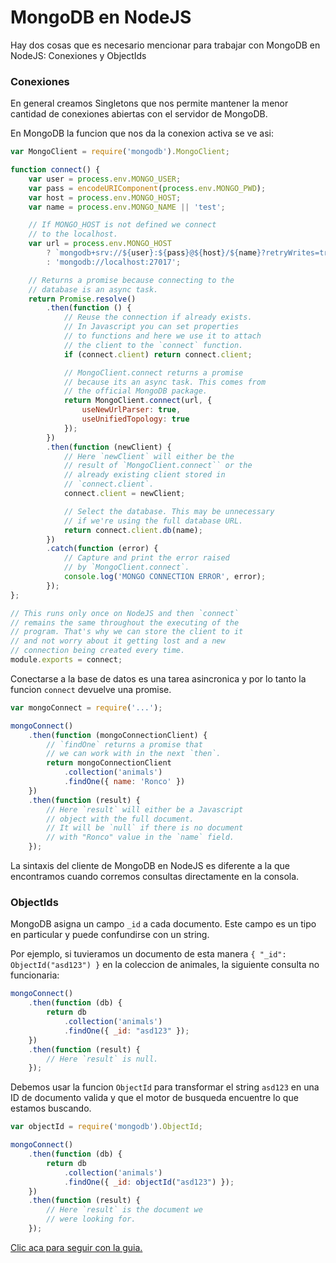 # MongoDB en NodeJS

Hay dos cosas que es necesario mencionar para trabajar con MongoDB en NodeJS: Conexiones y ObjectIds

### Conexiones

En general creamos Singletons que nos permite mantener la menor cantidad de conexiones abiertas con el servidor de MongoDB.

En MongoDB la funcion que nos da la conexion activa se ve asi:

```javascript
var MongoClient = require('mongodb').MongoClient;

function connect() {
	var user = process.env.MONGO_USER;
	var pass = encodeURIComponent(process.env.MONGO_PWD);
	var host = process.env.MONGO_HOST;
	var name = process.env.MONGO_NAME || 'test';

	// If MONGO_HOST is not defined we connect
	// to the localhost.
	var url = process.env.MONGO_HOST
		? `mongodb+srv://${user}:${pass}@${host}/${name}?retryWrites=true&w=majority`
		: 'mongodb://localhost:27017';

	// Returns a promise because connecting to the
	// database is an async task.
	return Promise.resolve()
		.then(function () {
			// Reuse the connection if already exists.
			// In Javascript you can set properties
			// to functions and here we use it to attach
			// the client to the `connect` function.
			if (connect.client) return connect.client;

			// MongoClient.connect returns a promise
			// because its an async task. This comes from
			// the official MongoDB package.
			return MongoClient.connect(url, {
				useNewUrlParser: true,
				useUnifiedTopology: true
			});
		})
		.then(function (newClient) {
			// Here `newClient` will either be the
			// result of `MongoClient.connect`` or the
			// already existing client stored in
			// `connect.client`.
			connect.client = newClient;

			// Select the database. This may be unnecessary
			// if we're using the full database URL.
			return connect.client.db(name);
		})
		.catch(function (error) {
			// Capture and print the error raised
			// by `MongoClient.connect`.
			console.log('MONGO CONNECTION ERROR', error);
		});
};

// This runs only once on NodeJS and then `connect`
// remains the same throughout the executing of the
// program. That's why we can store the client to it
// and not worry about it getting lost and a new
// connection being created every time.
module.exports = connect;
```

Conectarse a la base de datos es una tarea asincronica y por lo tanto la funcion `connect` devuelve una promise.

```javascript
var mongoConnect = require('...');

mongoConnect()
	.then(function (mongoConnectionClient) {
		// `findOne` returns a promise that
		// we can work with in the next `then`.
		return mongoConnectionClient
			.collection('animals')
			.findOne({ name: 'Ronco' })
	})
	.then(function (result) {
		// Here `result` will either be a Javascript
		// object with the full document.
		// It will be `null` if there is no document
		// with "Ronco" value in the `name` field.
	});
```

La sintaxis del cliente de MongoDB en NodeJS es diferente a la que encontramos cuando corremos consultas directamente en la consola.

### ObjectIds

MongoDB asigna un campo `_id` a cada documento. Este campo es un tipo en particular y puede confundirse con un string.

Por ejemplo, si tuvieramos un documento de esta manera `{ "_id": ObjectId("asd123") }` en la coleccion de animales, la siguiente consulta no funcionaria:

```javascript
mongoConnect()
	.then(function (db) {
		return db
			.collection('animals')
			.findOne({ _id: "asd123" });
	})
	.then(function (result) {
		// Here `result` is null.
	});
```

Debemos usar la funcion `ObjectId` para transformar el string `asd123` en una ID de documento valida y que el motor de busqueda encuentre lo que estamos buscando.

```javascript
var objectId = require('mongodb').ObjectId;

mongoConnect()
	.then(function (db) {
		return db
			.collection('animals')
			.findOne({ _id: objectId("asd123") });
	})
	.then(function (result) {
		// Here `result` is the document we
		// were looking for.
	});
```

[Clic aca para seguir con la guia.](/architecture/index.md)